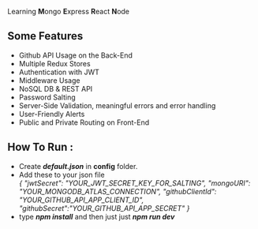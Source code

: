 
Learning **M**ongo **E**xpress **R**eact **N**ode 

## Some Features
- Github API Usage on the Back-End
- Multiple Redux Stores 
- Authentication with JWT
- Middleware Usage
- NoSQL DB & REST API
- Password Salting
- Server-Side Validation, meaningful errors and error handling
- User-Friendly Alerts
- Public and Private Routing on Front-End

## How To Run :
- Create ***default.json*** in **config** folder.
- Add these to your json file  
*{
  "jwtSecret": "YOUR_JWT_SECRET_KEY_FOR_SALTING",
  "mongoURI": "YOUR_MONGODB_ATLAS_CONNECTION",
  "githubClientId": "YOUR_GITHUB_API_APP_CLIENT_ID",
  "githubSecret":"YOUR_GITHUB_API_APP_SECRET"
}*
- type ***npm install*** and then just just ***npm run dev***

